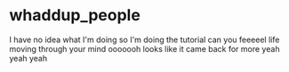 # whaddup_people
I have no idea what I'm doing so I'm doing the tutorial
can you feeeeel life moving through your mind ooooooh looks like it came back for more
yeah yeah yeah
